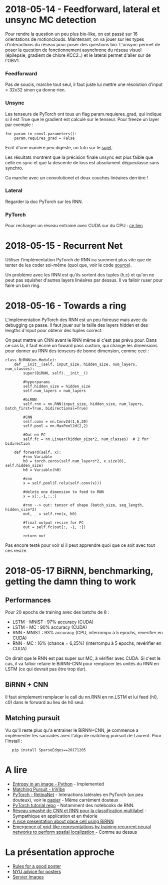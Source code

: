 # 2018-05-14 - Feedforward, lateral et unsync MC detection
Pour rendre la question un peu plus bio-like, on est passé sur 16 orientations de motionclouds. Maintenant, on va jouer sur les types d'interactions du réseau pour poser des questions bio. L'unsync permet de poser la question de fonctionnement asynchrone du réseau visuel (épilepsie, gradient de chlore KCC2..) et le lateral permet d'aller sur de l'OBV1.

### Feedforward
Pas de soucis, marche tout seul, il faut juste lui mettre une résolution d'input > 32x32 sinon ça donne rien.

### Unsync
Les tenseurs de PyTorch ont tous un flag param.requieres_grad, qui indique si il est True que le gradient est calculé sur le tenseur. Pour freeze un layer par exemple :

    for param in conv1.parameters():
        param.requires_grad = False

Ecrit d'une manière peu digeste, un tuto sur le [sujet](https://github.com/mortezamg63/Accessing-and-modifying-different-layers-of-a-pretrained-model-in-pytorch).

Les résultats montrent que la précision finale unsync est plus faible que celle en sync et que la descente de loss est absolument dégueulasse sans synchro.

Ca marche avec un convolutionel et deux couches linéaires derrière !

### Lateral
Regarder la doc PyTorch sur les RNN.

### PyTorch
Pour recharger un réseau entrainé avec CUDA sur du CPU : [ce lien](https://discuss.pytorch.org/t/error-when-moving-gpu-trained-model-to-cpu/10980)

# 2018-05-15 - Recurrent Net
Utiliser l'implémentation PyTorch de RNN ira surement plus vite que de tenter de les coder soi-même (quoi que, voir le code [source](https://pytorch.org/docs/master/_modules/torch/nn/modules/rnn.html)).

Un problème avec les RNN est qu'ils sortent des tuples (h,c) et qu'on ne peut pas squisher d'autres layers linéaires par dessus. Il va falloir ruser pour faire un bon ring.

# 2018-05-16 - Towards a ring
L'implémentation PyTorch des RNN est un  peu foireuse mais avec du debugging ça passe. Il faut jouer sur la taille des layers hidden et des lengths d'input pour obtenir des tuples correct.

On peut mettre un CNN avant le RNN même si c'est pas prévu pour. Dans ce cas la, il faut écrire un foward pass custom, qui change les dimensions pour donner au RNN des tenseurs de bonne dimension, comme ceci :

    class BiRNN(nn.Module):
        def __init__(self, input_size, hidden_size, num_layers, num_classes):
            super(BiRNN, self).__init__()

            #hyperparams
            self.hidden_size = hidden_size
            self.num_layers = num_layers

            #biRNN
            self.rnn = nn.RNN(input_size, hidden_size, num_layers, batch_first=True, bidirectional=True)

            #CNN
            self.conv = nn.Conv2d(1,6,20)
            self.pool = nn.MaxPool2d(2,2)

            #Out en FC
            self.fc = nn.Linear(hidden_size*2, num_classes)  # 2 for bidirection

        def forward(self, x):
            #rnn Variable
            h0 = torch.zeros(self.num_layers*2, x.size(0), self.hidden_size)
            h0 = Variable(h0)

            #cnn
            x = self.pool(F.relu(self.conv(x)))

            #delete one dimension to feed to RNN
            x = x[:,-1,:,:]

            #rnn --> out: tensor of shape (batch_size, seq_length, hidden_size*2)
            out, _ = self.rnn(x, h0)  

            #final output resize for FC
            out = self.fc(out[:, -1, :])

            return out

Pas encore testé pour voir si il peut apprendre quoi que ce soit avec tout ces resize.

# 2018-05-17 BiRNN, benchmarking, getting the damn thing to work
## Performances
Pour 20 epochs de training avec des batchs de 8 :
* LSTM - MNIST  : 97% accuracy (CUDA)
* LSTM - MC     : 90% accuracy (CUDA)
* RNN  - MNIST  : 93% accuracy (CPU, interrompu à 5 epochs, reverifier en CUDA)
* RNN -  MC     : 16% (chance = 6,25%) (interrompu à 5 epochs, revérifier en CUDA)

On dirait que le RNN est pas super sur MC, à vérifier avec CUDA. Si c'est le cas, il va falloir refaire le BiRNN-CNN pour remplacer les unités du RNN en LSTM (ce qui devrait pas être trop dur).

## BiRNN + CNN
Il faut simplement remplacer le call du nn.RNN en nn.LSTM et lui feed (h0, c0) dans le forward au lieu de h0 seul.

## Matching pursuit
Vu qu'il reste plus qu'a entrainer le BiRNN+CNN, je commence a implémenter les saccades avec l'algo de matching puirsuit de Laurent. Pour l'install :

       pip install SparseEdges==20171205 

# A lire
* [Entropy in an image - Python](http://bugra.github.io/work/notes/2014-05-16/entropy-perplexity-image-text/) - Implemented
* [Matching Pursuit - InVibe](http://blog.invibe.net/posts/2015-05-22-a-hitchhiker-guide-to-matching-pursuit.html)
* [PyTorch - RetinaNet](https://github.com/kuangliu/pytorch-retinanet/blob/master/fpn.py) - Interactions latérales en PyTorch (un peu douteux), voir le [papier](https://arxiv.org/abs/1708.02002) - Même carrément douteux
* [PyTorch tutorial repo](https://github.com/ritchieng/the-incredible-pytorch) - Notamment des notebooks de RNN.
* [Réseau smashé de CNN et RNN pour la classification multilabel](https://arxiv.org/pdf/1604.04573.pdf) - Sympathique en application et en théorie
* [A nice presentation about place cell using BiRNN](http://slideplayer.com/slide/10066142/)
* [Emergence of grid-like representations by training recurrent neural networks to perform spatial localization ](https://openreview.net/pdf?id=B17JTOe0-) - Comme au dessus

# La présentation approche
* [Rules for a good poster](https://www.ncbi.nlm.nih.gov/pmc/articles/PMC1876493/)
* [NYU advice for posters](http://www.personal.psu.edu/drs18/postershow/)
* [Servier Images](https://smart.servier.com/)
